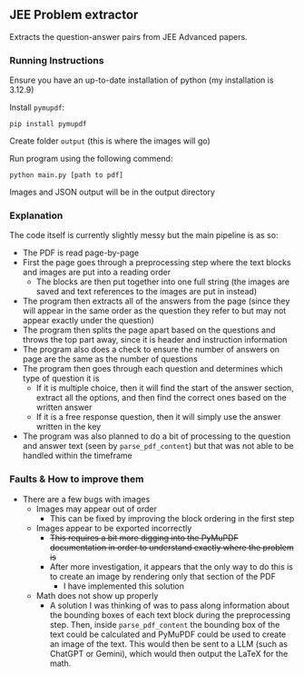 ## JEE Problem extractor

Extracts the question-answer pairs from JEE Advanced papers.

### Running Instructions

Ensure you have an up-to-date installation of python (my installation is 3.12.9)

Install `pymupdf`:

```
pip install pymupdf
```

Create folder `output` (this is where the images will go)

Run program using the following commend:

```
python main.py [path to pdf]
```

Images and JSON output will be in the output directory

### Explanation

The code itself is currently slightly messy but the main pipeline is as so:

-   The PDF is read page-by-page
-   First the page goes through a preprocessing step where the text blocks and images are put into a reading order
    -   The blocks are then put together into one full string (the images are saved and text references to the images are put in instead)
-   The program then extracts all of the answers from the page (since they will appear in the same order as the question they refer to but may not appear exactly under the question)
-   The program then splits the page apart based on the questions and throws the top part away, since it is header and instruction information
-   The program also does a check to ensure the number of answers on page are the same as the number of questions
-   The program then goes through each question and determines which type of question it is
    -   If it is multiple choice, then it will find the start of the answer section, extract all the options, and then find the correct ones based on the written answer
    -   If it is a free response question, then it will simply use the answer written in the key
-   The program was also planned to do a bit of processing to the question and answer text (seen by `parse_pdf_content`) but that was not able to be handled within the timeframe

### Faults & How to improve them

-   There are a few bugs with images
    -   Images may appear out of order
        -   This can be fixed by improving the block ordering in the first step
    -   Images appear to be exported incorrectly
        -   ~~This requires a bit more digging into the PyMuPDF documentation in order to understand exactly where the problem is~~
        -   After more investigation, it appears that the only way to do this is to create an image by rendering only that section of the PDF
            -   I have implemented this solution
    -   Math does not show up properly
        -   A solution I was thinking of was to pass along information about the bounding boxes of each text block during the preprocessing step. Then, inside `parse_pdf_content` the bounding box of the text could be calculated and PyMuPDF could be used to create an image of the text. This would then be sent to a LLM (such as ChatGPT or Gemini), which would then output the LaTeX for the math.
